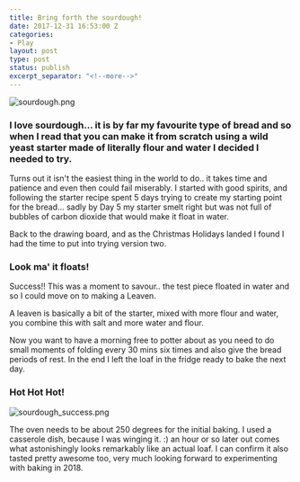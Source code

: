```yaml
---
title: Bring forth the sourdough!
date: 2017-12-31 16:53:00 Z
categories:
- Play
layout: post
type: post
status: publish
excerpt_separator: "<!--more-->"
---
```


![sourdough.png](/uploads/sourdough.png)
### I love sourdough... it is by far my favourite type of bread and so when I read that you can make it from scratch using a wild yeast starter made of literally flour and water I decided I needed to try.

Turns out it isn't the easiest thing in the world to do.. <!--more-->it takes time and patience and even then could fail miserably. I started with good spirits, and following the starter recipe spent 5 days trying to create my starting point for the bread... sadly by Day 5 my starter smelt right but was not full of bubbles of carbon dioxide that would make it float in water.

Back to the drawing board, and as the Christmas Holidays landed I found I had the time to put into trying version two.

### Look ma' it floats!

Success!! This was a moment to savour.. the test piece floated in water and so I could move on to making a Leaven.

A leaven is basically a bit of the starter, mixed with more flour and water, you combine this with salt and more water and flour.

Now you want to have a morning free to potter about as you need to do small moments of folding every 30 mins six times and also give the bread periods of rest. In the end I left the loaf in the fridge ready to bake the next day.

### Hot Hot Hot!

![sourdough_success.png](/uploads/sourdough_success.png)

The oven needs to be about 250 degrees for the initial baking. I used a casserole dish, because I was winging it. :) an hour or so later out comes what astonishingly looks remarkably like an actual loaf. I can confirm it also tasted pretty awesome too, very much looking forward to experimenting with baking in 2018.
